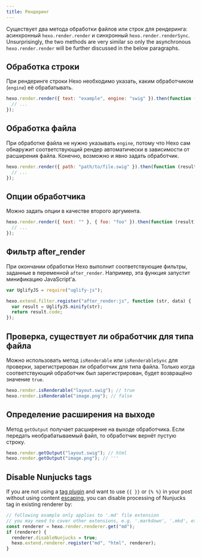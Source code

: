 ```yaml
---
title: Рендеринг
---
```


Существует два метода обработки файлов или строк для рендеринга: асинхронный `hexo.render.render` и синхронный `hexo.render.renderSync`. Unsurprisingly, the two methods are very similar so only the asynchronous `hexo.render.render` will be further discussed in the below paragraphs.

## Обработка строки

При рендеринге строки Hexo необходимо указать, каким обработчиком (`engine`) её обрабатывать.

```js
hexo.render.render({ text: "example", engine: "swig" }).then(function (result) {
  // ...
});
```

## Обработка файла

При обработке файла не нужно указывать `engine`, потому что Hexo сам обнаружит соответствующий рендер автоматически в зависимости от расширения файла. Конечно, возможно и явно задать обработчик.

```js
hexo.render.render({ path: "path/to/file.swig" }).then(function (result) {
  // ...
});
```

## Опции обработчика

Можно задать опции в качестве второго аргумента.

```js
hexo.render.render({ text: "" }, { foo: "foo" }).then(function (result) {
  // ...
});
```

## Фильтр after_render

При окончании обработки Hexo выполнит соответствующие фильтры, заданные в переменной `after_render`. Например, эта функция запустит минификацию JavaScript'а.

```js
var UglifyJS = require("uglify-js");

hexo.extend.filter.register("after_render:js", function (str, data) {
  var result = UglifyJS.minify(str);
  return result.code;
});
```

## Проверка, существует ли обработчик для типа файла

Можно использовать метод `isRenderable` или `isRenderableSync` для проверки, зарегистрирован ли обработчик для типа файла. Только когда соответствующий обработчик был зарегистрирован, будет возвращёно значение `true`.

```js
hexo.render.isRenderable("layout.swig"); // true
hexo.render.isRenderable("image.png"); // false
```

## Определение расширения на выходе

Метод `getOutput` получает расширение на выходе обработчика. Если передать необрабатываемый файл, то обработчик вернёт пустую строку.

```js
hexo.render.getOutput("layout.swig"); // html
hexo.render.getOutput("image.png"); // '''
```

## Disable Nunjucks tags

If you are not using a [tag plugin](/docs/tag-plugins) and want to use `{{ }}` or `{% %}` in your post without using content [escaping](/docs/troubleshooting#Escape-Contents), you can disable processing of Nunjucks tag in existing renderer by:

```js
// following example only applies to '.md' file extension
// you may need to cover other extensions, e.g. '.markdown', '.mkd', etc
const renderer = hexo.render.renderer.get("md");
if (renderer) {
  renderer.disableNunjucks = true;
  hexo.extend.renderer.register("md", "html", renderer);
}
```
